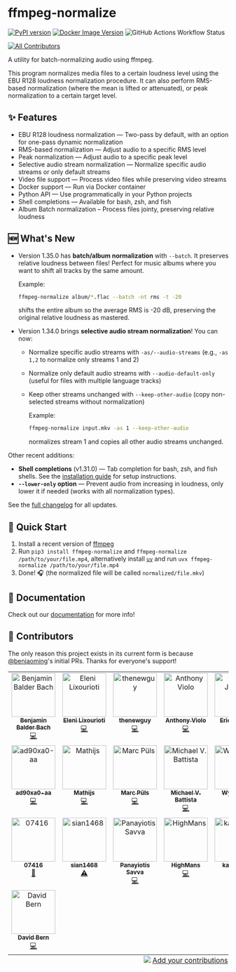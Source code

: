 # ffmpeg-normalize

[![PyPI version](https://img.shields.io/pypi/v/ffmpeg-normalize.svg)](https://pypi.org/project/ffmpeg-normalize)
[![Docker Image Version](https://img.shields.io/docker/v/slhck/ffmpeg-normalize?sort=semver&label=Docker%20image)](https://hub.docker.com/r/slhck/ffmpeg-normalize)
![GitHub Actions Workflow Status](https://img.shields.io/github/actions/workflow/status/slhck/ffmpeg-normalize/python-package.yml)

<!-- ALL-CONTRIBUTORS-BADGE:START - Do not remove or modify this section -->
[![All Contributors](https://img.shields.io/badge/all_contributors-22-orange.svg?style=flat-square)](#contributors-)
<!-- ALL-CONTRIBUTORS-BADGE:END -->

A utility for batch-normalizing audio using ffmpeg.

This program normalizes media files to a certain loudness level using the EBU R128 loudness normalization procedure. It can also perform RMS-based normalization (where the mean is lifted or attenuated), or peak normalization to a certain target level.

## ✨ Features

- EBU R128 loudness normalization — Two-pass by default, with an option for one-pass dynamic normalization
- RMS-based normalization — Adjust audio to a specific RMS level
- Peak normalization — Adjust audio to a specific peak level
- Selective audio stream normalization — Normalize specific audio streams or only default streams
- Video file support — Process video files while preserving video streams
- Docker support — Run via Docker container
- Python API — Use programmatically in your Python projects
- Shell completions — Available for bash, zsh, and fish
- Album Batch normalization – Process files jointy, preserving relative loudness

## 🆕 What's New

- Version 1.35.0 has **batch/album normalization** with `--batch`. It preserves relative loudness between files! Perfect for music albums where you want to shift all tracks by the same amount.

    Example:

    ```bash
    ffmpeg-normalize album/*.flac --batch -nt rms -t -20
    ```

    shifts the entire album so the average RMS is -20 dB, preserving the original relative loudness as mastered.

- Version 1.34.0 brings **selective audio stream normalization**! You can now:

  - Normalize specific audio streams with `-as/--audio-streams` (e.g., `-as 1,2` to normalize only streams 1 and 2)
  - Normalize only default audio streams with `--audio-default-only` (useful for files with multiple language tracks)
  - Keep other streams unchanged with `--keep-other-audio` (copy non-selected streams without normalization)

    Example:

    ```bash
    ffmpeg-normalize input.mkv -as 1 --keep-other-audio
    ```

    normalizes stream 1 and copies all other audio streams unchanged.

Other recent additions:

- **Shell completions** (v1.31.0) — Tab completion for bash, zsh, and fish shells. See the [installation guide](https://slhck.info/ffmpeg-normalize/getting-started/installation/#shell-completions) for setup instructions.
- **`--lower-only` option** — Prevent audio from increasing in loudness, only lower it if needed (works with all normalization types).

See the [full changelog](https://github.com/slhck/ffmpeg-normalize/blob/master/CHANGELOG.md) for all updates.

## 🚀 Quick Start

1. Install a recent version of [ffmpeg](https://ffmpeg.org/download.html)
2. Run `pip3 install ffmpeg-normalize` and `ffmpeg-normalize /path/to/your/file.mp4`, alternatively install [`uv`](https://docs.astral.sh/uv/getting-started/installation/) and run `uvx ffmpeg-normalize /path/to/your/file.mp4`
3. Done! 🎧 (the normalized file will be called `normalized/file.mkv`)

## 📓 Documentation

Check out our [documentation](https://slhck.info/ffmpeg-normalize/) for more info!

## 🤝 Contributors

The only reason this project exists in its current form is because [@benjaoming](https://github.com/slhck/ffmpeg-normalize/issues?q=is%3Apr+author%3Abenjaoming)'s initial PRs. Thanks for everyone's support!

<!-- ALL-CONTRIBUTORS-LIST:START - Do not remove or modify this section -->
<!-- prettier-ignore-start -->
<!-- markdownlint-disable -->
<table>
  <tbody>
    <tr>
      <td align="center" valign="top" width="14.28%"><a href="https://overtag.dk/"><img src="https://avatars.githubusercontent.com/u/374612?v=4?s=100" width="100px;" alt="Benjamin Balder Bach"/><br /><sub><b>Benjamin Balder Bach</b></sub></a><br /><a href="https://github.com/slhck/ffmpeg-normalize/commits?author=benjaoming" title="Code">💻</a></td>
      <td align="center" valign="top" width="14.28%"><a href="https://chaos.social/@eleni"><img src="https://avatars.githubusercontent.com/u/511547?v=4?s=100" width="100px;" alt="Eleni Lixourioti"/><br /><sub><b>Eleni Lixourioti</b></sub></a><br /><a href="https://github.com/slhck/ffmpeg-normalize/commits?author=Geekfish" title="Code">💻</a></td>
      <td align="center" valign="top" width="14.28%"><a href="https://github.com/thenewguy"><img src="https://avatars.githubusercontent.com/u/77731?v=4?s=100" width="100px;" alt="thenewguy"/><br /><sub><b>thenewguy</b></sub></a><br /><a href="https://github.com/slhck/ffmpeg-normalize/commits?author=thenewguy" title="Code">💻</a></td>
      <td align="center" valign="top" width="14.28%"><a href="https://github.com/aviolo"><img src="https://avatars.githubusercontent.com/u/560229?v=4?s=100" width="100px;" alt="Anthony Violo"/><br /><sub><b>Anthony Violo</b></sub></a><br /><a href="https://github.com/slhck/ffmpeg-normalize/commits?author=aviolo" title="Code">💻</a></td>
      <td align="center" valign="top" width="14.28%"><a href="https://jacobs.af/"><img src="https://avatars.githubusercontent.com/u/952830?v=4?s=100" width="100px;" alt="Eric Jacobs"/><br /><sub><b>Eric Jacobs</b></sub></a><br /><a href="https://github.com/slhck/ffmpeg-normalize/commits?author=jetpks" title="Code">💻</a></td>
      <td align="center" valign="top" width="14.28%"><a href="https://github.com/kostalski"><img src="https://avatars.githubusercontent.com/u/34033008?v=4?s=100" width="100px;" alt="kostalski"/><br /><sub><b>kostalski</b></sub></a><br /><a href="https://github.com/slhck/ffmpeg-normalize/commits?author=kostalski" title="Code">💻</a></td>
      <td align="center" valign="top" width="14.28%"><a href="http://justinppearson.com/"><img src="https://avatars.githubusercontent.com/u/8844823?v=4?s=100" width="100px;" alt="Justin Pearson"/><br /><sub><b>Justin Pearson</b></sub></a><br /><a href="https://github.com/slhck/ffmpeg-normalize/commits?author=justinpearson" title="Code">💻</a></td>
    </tr>
    <tr>
      <td align="center" valign="top" width="14.28%"><a href="https://github.com/Nottt"><img src="https://avatars.githubusercontent.com/u/13532436?v=4?s=100" width="100px;" alt="ad90xa0-aa"/><br /><sub><b>ad90xa0-aa</b></sub></a><br /><a href="https://github.com/slhck/ffmpeg-normalize/commits?author=Nottt" title="Code">💻</a></td>
      <td align="center" valign="top" width="14.28%"><a href="https://github.com/Mathijsz"><img src="https://avatars.githubusercontent.com/u/1891187?v=4?s=100" width="100px;" alt="Mathijs"/><br /><sub><b>Mathijs</b></sub></a><br /><a href="https://github.com/slhck/ffmpeg-normalize/commits?author=Mathijsz" title="Code">💻</a></td>
      <td align="center" valign="top" width="14.28%"><a href="https://github.com/mpuels"><img src="https://avatars.githubusercontent.com/u/2924816?v=4?s=100" width="100px;" alt="Marc Püls"/><br /><sub><b>Marc Püls</b></sub></a><br /><a href="https://github.com/slhck/ffmpeg-normalize/commits?author=mpuels" title="Code">💻</a></td>
      <td align="center" valign="top" width="14.28%"><a href="http://www.mvbattista.com/"><img src="https://avatars.githubusercontent.com/u/158287?v=4?s=100" width="100px;" alt="Michael V. Battista"/><br /><sub><b>Michael V. Battista</b></sub></a><br /><a href="https://github.com/slhck/ffmpeg-normalize/commits?author=mvbattista" title="Code">💻</a></td>
      <td align="center" valign="top" width="14.28%"><a href="http://auto-editor.com"><img src="https://avatars.githubusercontent.com/u/57511737?v=4?s=100" width="100px;" alt="WyattBlue"/><br /><sub><b>WyattBlue</b></sub></a><br /><a href="https://github.com/slhck/ffmpeg-normalize/commits?author=WyattBlue" title="Code">💻</a></td>
      <td align="center" valign="top" width="14.28%"><a href="https://github.com/g3n35i5"><img src="https://avatars.githubusercontent.com/u/17593457?v=4?s=100" width="100px;" alt="Jan-Frederik Schmidt"/><br /><sub><b>Jan-Frederik Schmidt</b></sub></a><br /><a href="https://github.com/slhck/ffmpeg-normalize/commits?author=g3n35i5" title="Code">💻</a></td>
      <td align="center" valign="top" width="14.28%"><a href="https://github.com/mjhalwa"><img src="https://avatars.githubusercontent.com/u/8994014?v=4?s=100" width="100px;" alt="mjhalwa"/><br /><sub><b>mjhalwa</b></sub></a><br /><a href="https://github.com/slhck/ffmpeg-normalize/commits?author=mjhalwa" title="Code">💻</a></td>
    </tr>
    <tr>
      <td align="center" valign="top" width="14.28%"><a href="https://github.com/07416"><img src="https://avatars.githubusercontent.com/u/14923168?v=4?s=100" width="100px;" alt="07416"/><br /><sub><b>07416</b></sub></a><br /><a href="https://github.com/slhck/ffmpeg-normalize/commits?author=07416" title="Documentation">📖</a></td>
      <td align="center" valign="top" width="14.28%"><a href="https://github.com/sian1468"><img src="https://avatars.githubusercontent.com/u/58017832?v=4?s=100" width="100px;" alt="sian1468"/><br /><sub><b>sian1468</b></sub></a><br /><a href="https://github.com/slhck/ffmpeg-normalize/commits?author=sian1468" title="Tests">⚠️</a></td>
      <td align="center" valign="top" width="14.28%"><a href="https://github.com/psavva"><img src="https://avatars.githubusercontent.com/u/1454758?v=4?s=100" width="100px;" alt="Panayiotis Savva"/><br /><sub><b>Panayiotis Savva</b></sub></a><br /><a href="https://github.com/slhck/ffmpeg-normalize/commits?author=psavva" title="Code">💻</a></td>
      <td align="center" valign="top" width="14.28%"><a href="https://github.com/HighMans"><img src="https://avatars.githubusercontent.com/u/42877729?v=4?s=100" width="100px;" alt="HighMans"/><br /><sub><b>HighMans</b></sub></a><br /><a href="https://github.com/slhck/ffmpeg-normalize/commits?author=HighMans" title="Code">💻</a></td>
      <td align="center" valign="top" width="14.28%"><a href="https://github.com/kanjieater"><img src="https://avatars.githubusercontent.com/u/32607317?v=4?s=100" width="100px;" alt="kanjieater"/><br /><sub><b>kanjieater</b></sub></a><br /><a href="#ideas-kanjieater" title="Ideas, Planning, & Feedback">🤔</a></td>
      <td align="center" valign="top" width="14.28%"><a href="https://ahmetsait.com/"><img src="https://avatars.githubusercontent.com/u/8372246?v=4?s=100" width="100px;" alt="Ahmet Sait"/><br /><sub><b>Ahmet Sait</b></sub></a><br /><a href="https://github.com/slhck/ffmpeg-normalize/commits?author=ahmetsait" title="Code">💻</a></td>
      <td align="center" valign="top" width="14.28%"><a href="https://github.com/georgev93"><img src="https://avatars.githubusercontent.com/u/39860568?v=4?s=100" width="100px;" alt="georgev93"/><br /><sub><b>georgev93</b></sub></a><br /><a href="https://github.com/slhck/ffmpeg-normalize/commits?author=georgev93" title="Code">💻</a></td>
    </tr>
    <tr>
      <td align="center" valign="top" width="14.28%"><a href="https://davidbern.com/"><img src="https://avatars.githubusercontent.com/u/371066?v=4?s=100" width="100px;" alt="David Bern"/><br /><sub><b>David Bern</b></sub></a><br /><a href="https://github.com/slhck/ffmpeg-normalize/commits?author=odie5533" title="Code">💻</a></td>
    </tr>
  </tbody>
  <tfoot>
    <tr>
      <td align="center" size="13px" colspan="7">
        <img src="https://raw.githubusercontent.com/all-contributors/all-contributors-cli/1b8533af435da9854653492b1327a23a4dbd0a10/assets/logo-small.svg">
          <a href="https://all-contributors.js.org/docs/en/bot/usage">Add your contributions</a>
        </img>
      </td>
    </tr>
  </tfoot>
</table>

<!-- markdownlint-restore -->
<!-- prettier-ignore-end -->

<!-- ALL-CONTRIBUTORS-LIST:END -->
